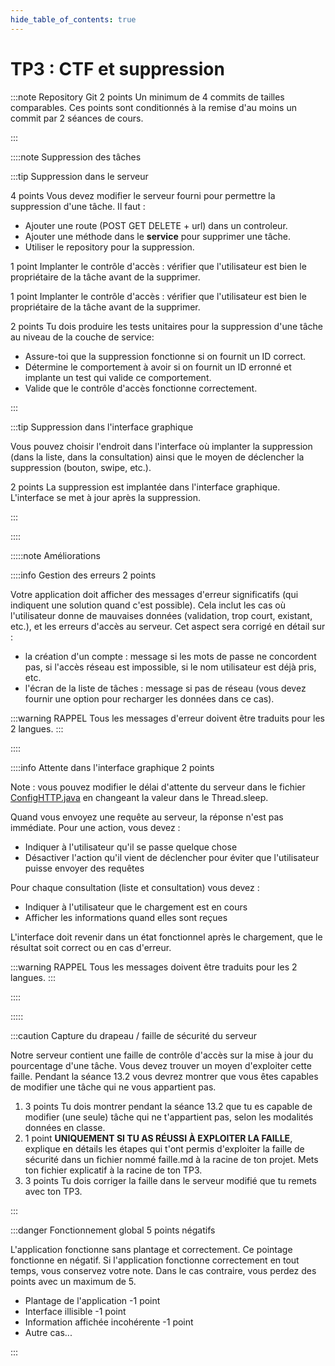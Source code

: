 ```yaml
---
hide_table_of_contents: true
---
```


# TP3 : CTF et suppression

:::note Repository Git &#8203;<Highlight color="tip">2 points</Highlight>
Un minimum de 4 commits de tailles comparables.
Ces points sont conditionnés à la remise d'au moins un commit par 2 séances de cours.

:::

::::note Suppression des tâches

<Row>

<Column>

:::tip Suppression dans le serveur

&#8203;<Highlight color="tip">4 points</Highlight>
Vous devez modifier le serveur fourni pour permettre la suppression d'une tâche. Il faut :
- Ajouter une route (POST GET DELETE + url) dans un controleur.
- Ajouter une méthode dans le **service** pour supprimer une tâche.
- Utiliser le repository pour la suppression.

&#8203;<Highlight color="tip">1 point</Highlight>
Implanter le contrôle d'accès : vérifier que l'utilisateur est bien le propriétaire de la tâche avant de la supprimer.

&#8203;<Highlight color="tip">1 point</Highlight>
Implanter le contrôle d'accès : vérifier que l'utilisateur est bien le propriétaire de la tâche avant de la supprimer.

&#8203;<Highlight color="tip">2 points</Highlight>
Tu dois produire les tests unitaires pour la suppression d'une tâche au niveau de la couche de service:
- Assure-toi que la suppression fonctionne si on fournit un ID correct.
- Détermine le comportement à avoir si on fournit un ID erronné et implante un test qui valide ce comportement.
- Valide que le contrôle d'accès fonctionne correctement.

:::

</Column>

<Column>

:::tip Suppression dans l'interface graphique

Vous pouvez choisir l'endroit dans l'interface où implanter la suppression (dans la liste, dans la consultation)
ainsi que le moyen de déclencher la suppression (bouton, swipe, etc.).

&#8203;<Highlight color="tip">2 points</Highlight> 
La suppression est implantée dans l'interface graphique. L'interface se met à jour après la suppression.

:::

</Column>

</Row>

::::

:::::note Améliorations

<Row>

<Column>

::::info Gestion des erreurs &#8203;<Highlight color="tip">2 points</Highlight> 

Votre application doit afficher des messages d'erreur significatifs 
(qui indiquent une solution quand c'est possible). 
Cela inclut les cas où l'utilisateur donne de mauvaises données (validation, trop court, existant, etc.), 
et les erreurs d'accès au serveur. Cet aspect sera corrigé en détail sur :
- la création d'un compte : message si les mots de passe ne concordent pas, si l'accès réseau est impossible, si le nom utilisateur est déjà pris, etc.
- l'écran de la liste de tâches : message si pas de réseau (vous devez fournir une option pour recharger les données dans ce cas).

:::warning RAPPEL
Tous les messages d'erreur doivent être traduits pour les 2 langues.
:::

::::

</Column>

<Column>

::::info Attente dans l'interface graphique &#8203;<Highlight color="tip">2 points</Highlight>

Note : vous pouvez modifier le délai d'attente du serveur dans le fichier [ConfigHTTP.java](https://github.com/departement-info-cem/KickMyB-Server/blob/main/src/main/java/org/kickmyb/server/ConfigHTTP.java) en changeant la valeur dans le Thread.sleep.

Quand vous envoyez une requête au serveur, la réponse n'est pas immédiate. Pour une action, vous devez :

- Indiquer à l'utilisateur qu'il se passe quelque chose
- Désactiver l'action qu'il vient de déclencher pour éviter que l'utilisateur puisse envoyer des requêtes

Pour chaque consultation (liste et consultation) vous devez :

- Indiquer à l'utilisateur que le chargement est en cours
- Afficher les informations quand elles sont reçues

L'interface doit revenir dans un état fonctionnel après le chargement, que le résultat soit correct ou en cas d'erreur.

:::warning RAPPEL
Tous les messages doivent être traduits pour les 2 langues.
:::

::::

</Column>

</Row>

:::::

:::caution Capture du drapeau / faille de sécurité du serveur

Notre serveur contient une faille de contrôle d'accès sur la mise à jour du pourcentage d'une tâche. Vous devez trouver un moyen d'exploiter cette faille. Pendant la séance 13.2 vous devrez montrer que vous êtes capables de modifier une tâche qui ne vous appartient pas.

1. &#8203;<Highlight color="tip">3 points</Highlight> Tu dois montrer pendant la séance 13.2 que tu es capable de modifier (une seule) tâche qui ne t'appartient pas, selon les modalités données en classe.
2. &#8203;<Highlight color="tip">1 point</Highlight> **UNIQUEMENT SI TU AS RÉUSSI À EXPLOITER LA FAILLE**, explique en détails les étapes qui t'ont permis d'exploiter la faille de sécurité dans un fichier nommé faille.md à la racine de ton projet. Mets ton fichier explicatif à la racine de ton TP3.
3. &#8203;<Highlight color="tip">3 points</Highlight> Tu dois corriger la faille dans le serveur modifié que tu remets avec ton TP3.

:::

:::danger Fonctionnement global &#8203;<Highlight color="danger">5 points négatifs</Highlight>

L'application fonctionne sans plantage et correctement. Ce pointage fonctionne en négatif. Si l'application fonctionne correctement en tout temps, vous conservez votre note. Dans le cas contraire, vous perdez des points avec un maximum de 5.

- Plantage de l'application <Highlight color="danger">-1 point</Highlight>
- Interface illisible <Highlight color="danger">-1 point</Highlight>
- Information affichée incohérente <Highlight color="danger">-1 point</Highlight>
- Autre cas...

:::
